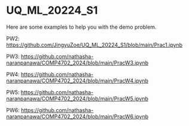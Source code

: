 # UQ_ML_20224_S1
Here are some examples to help you with the demo problem.

PW2: https://github.com/JingyuZoe/UQ_ML_20224_S1/blob/main/Prac1.ipynb

PW3: https://github.com/nathasha-naranpanawa/COMP4702_2024/blob/main/PracW3.ipynb

PW4: https://github.com/nathasha-naranpanawa/COMP4702_2024/blob/main/PracW4.ipynb

PW5: https://github.com/nathasha-naranpanawa/COMP4702_2024/blob/main/PracW5.ipynb

PW6: https://github.com/nathasha-naranpanawa/COMP4702_2024/blob/main/PracW6.ipynb
